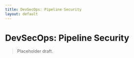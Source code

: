 ```yaml
---
title: DevSecOps: Pipeline Security
layout: default
---
```


# DevSecOps: Pipeline Security

> Placeholder draft.
